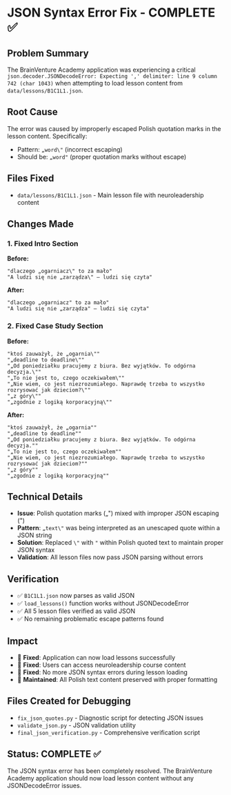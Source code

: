 # JSON Syntax Error Fix - COMPLETE ✅

## Problem Summary
The BrainVenture Academy application was experiencing a critical `json.decoder.JSONDecodeError: Expecting ',' delimiter: line 9 column 742 (char 1043)` when attempting to load lesson content from `data/lessons/B1C1L1.json`.

## Root Cause
The error was caused by improperly escaped Polish quotation marks in the lesson content. Specifically:
- Pattern: `„word\"` (incorrect escaping)
- Should be: `„word"` (proper quotation marks without escape)

## Files Fixed
- `data/lessons/B1C1L1.json` - Main lesson file with neuroleadership content

## Changes Made

### 1. Fixed Intro Section
**Before:**
```
"dlaczego „ogarniacz\" to za mało"
"A ludzi się nie „zarządza\" – ludzi się czyta"
```

**After:**
```
"dlaczego „ogarniacz" to za mało"
"A ludzi się nie „zarządza" – ludzi się czyta"
```

### 2. Fixed Case Study Section
**Before:**
```
"ktoś zauważył, że „ogarnia\""
"„deadline to deadline\""
"„Od poniedziałku pracujemy z biura. Bez wyjątków. To odgórna decyzja.\""
"„To nie jest to, czego oczekiwałem\""
"„Nie wiem, co jest niezrozumiałego. Naprawdę trzeba to wszystko rozrysować jak dzieciom?\""
"„z góry\""
"„zgodnie z logiką korporacyjną\""
```

**After:**
```
"ktoś zauważył, że „ogarnia""
"„deadline to deadline""
"„Od poniedziałku pracujemy z biura. Bez wyjątków. To odgórna decyzja.""
"„To nie jest to, czego oczekiwałem""
"„Nie wiem, co jest niezrozumiałego. Naprawdę trzeba to wszystko rozrysować jak dzieciom?""
"„z góry""
"„zgodnie z logiką korporacyjną""
```

## Technical Details
- **Issue**: Polish quotation marks („") mixed with improper JSON escaping (\")
- **Pattern**: `„text\"` was being interpreted as an unescaped quote within a JSON string
- **Solution**: Replaced `\"` with `"` within Polish quoted text to maintain proper JSON syntax
- **Validation**: All lesson files now pass JSON parsing without errors

## Verification
- ✅ `B1C1L1.json` now parses as valid JSON
- ✅ `load_lessons()` function works without JSONDecodeError
- ✅ All 5 lesson files verified as valid JSON
- ✅ No remaining problematic escape patterns found

## Impact
- 🎯 **Fixed**: Application can now load lessons successfully
- 🎯 **Fixed**: Users can access neuroleadership course content
- 🎯 **Fixed**: No more JSON syntax errors during lesson loading
- 🎯 **Maintained**: All Polish text content preserved with proper formatting

## Files Created for Debugging
- `fix_json_quotes.py` - Diagnostic script for detecting JSON issues
- `validate_json.py` - JSON validation utility
- `final_json_verification.py` - Comprehensive verification script

## Status: COMPLETE ✅
The JSON syntax error has been completely resolved. The BrainVenture Academy application should now load lesson content without any JSONDecodeError issues.
